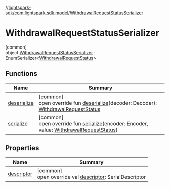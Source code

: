 //[lightspark-sdk](../../../index.md)/[com.lightspark.sdk.model](../index.md)/[WithdrawalRequestStatusSerializer](index.md)

# WithdrawalRequestStatusSerializer

[common]\
object [WithdrawalRequestStatusSerializer](index.md) : EnumSerializer&lt;[WithdrawalRequestStatus](../-withdrawal-request-status/index.md)&gt;

## Functions

| Name | Summary |
|---|---|
| [deserialize](index.md#-119773072%2FFunctions%2F-962664521) | [common]<br>open override fun [deserialize](index.md#-119773072%2FFunctions%2F-962664521)(decoder: Decoder): [WithdrawalRequestStatus](../-withdrawal-request-status/index.md) |
| [serialize](index.md#1519779183%2FFunctions%2F-962664521) | [common]<br>open override fun [serialize](index.md#1519779183%2FFunctions%2F-962664521)(encoder: Encoder, value: [WithdrawalRequestStatus](../-withdrawal-request-status/index.md)) |

## Properties

| Name | Summary |
|---|---|
| [descriptor](index.md#-54158242%2FProperties%2F-962664521) | [common]<br>open override val [descriptor](index.md#-54158242%2FProperties%2F-962664521): SerialDescriptor |
